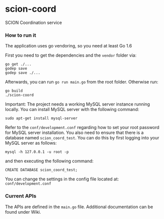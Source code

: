 # scion-coord
SCION Coordination service

### How to run it

The application uses go vendoring, so you need at least Go 1.6

First you need to get the dependencies and the `vendor` folder via:

```
go get ./...
godep save
godep save ./...
```

Afterwards, you can run `go run main.go` from the root folder.
Otherwise run:

```
go build
./scion-coord
```

Important:
The project needs a working MySQL server instance running locally. You can
install MySQL server with the following command:

`sudo apt-get install mysql-server`

Refer to the `conf/development.conf` regarding how to set your root password
for MySQL server installation. You also need to ensure that there is a
database named `scion_coord_test`. You can do this by first logging into your
MySQL server as follows:

`mysql -h 127.0.0.1 -u root -p`

and then executing the following command:

`CREATE DATABASE scion_coord_test;`

You can change the settings in the config file located at: `conf/development.conf`


### Current APIs

The APIs are defined in the `main.go` file.
Additional documentation can be found under Wiki.
